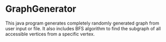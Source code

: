 # GraphGenerator
This java program generates completely randomly generated graph from user input or file. It also includes BFS algorithm to find the subgraph of all accessible vertices from a specific vertex.
